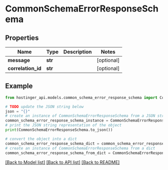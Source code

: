# CommonSchemaErrorResponseSchema


## Properties

Name | Type | Description | Notes
------------ | ------------- | ------------- | -------------
**message** | **str** |  | [optional] 
**correlation_id** | **str** |  | [optional] 

## Example

```python
from hostinger_api.models.common_schema_error_response_schema import CommonSchemaErrorResponseSchema

# TODO update the JSON string below
json = "{}"
# create an instance of CommonSchemaErrorResponseSchema from a JSON string
common_schema_error_response_schema_instance = CommonSchemaErrorResponseSchema.from_json(json)
# print the JSON string representation of the object
print(CommonSchemaErrorResponseSchema.to_json())

# convert the object into a dict
common_schema_error_response_schema_dict = common_schema_error_response_schema_instance.to_dict()
# create an instance of CommonSchemaErrorResponseSchema from a dict
common_schema_error_response_schema_from_dict = CommonSchemaErrorResponseSchema.from_dict(common_schema_error_response_schema_dict)
```
[[Back to Model list]](../README.md#documentation-for-models) [[Back to API list]](../README.md#documentation-for-api-endpoints) [[Back to README]](../README.md)


